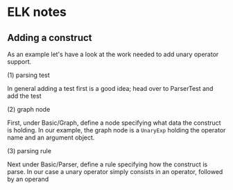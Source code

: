 # ELK notes

## Adding a construct

As an example let's have a look at the work needed to add unary operator support.

(1) parsing test

In general adding a test first is a good idea; head over
to ParserTest and add the test

(2) graph node

First, under Basic/Graph, define a node specifying what data the construct is holding. In our example, the graph node is a `UnaryExp` holding the operator name and an argument object.

(3) parsing rule

Next under Basic/Parser, define a rule specifying how the construct is parse. In our case a unary operator simply consists in an operator, followed by an operand
